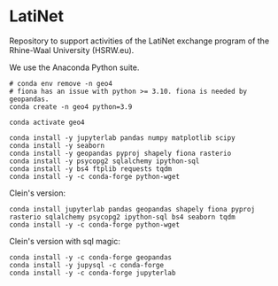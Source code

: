 # LatiNet
Repository to support activities of the LatiNet exchange program of the Rhine-Waal University (HSRW.eu).

We use the Anaconda Python suite.

```
# conda env remove -n geo4
# fiona has an issue with python >= 3.10. fiona is needed by geopandas.
conda create -n geo4 python=3.9

conda activate geo4

conda install -y jupyterlab pandas numpy matplotlib scipy
conda install -y seaborn
conda install -y geopandas pyproj shapely fiona rasterio
conda install -y psycopg2 sqlalchemy ipython-sql
conda install -y bs4 ftplib requests tqdm
conda install -y -c conda-forge python-wget

```

Clein's version:
```
conda install jupyterlab pandas geopandas shapely fiona pyproj rasterio sqlalchemy psycopg2 ipython-sql bs4 seaborn tqdm
conda install -y -c conda-forge python-wget
```
Clein's version with sql magic:
```
conda install -y -c conda-forge geopandas
conda install -y jupysql -c conda-forge
conda install -y -c conda-forge jupyterlab
```
